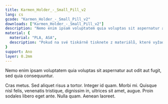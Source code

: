 ```yaml
---
title: Karmen_Holder_-_Small_Pill_v2
lang: cs
gcode: "Karmen_Holder_-_Small_Pill_v2"
downloads: ["Karmen_Holder_-_Small_Pill_v2"]
description: "Nemo enim ipsam voluptatem quia voluptas sit aspernatur aut odit aut fugit, sed quia consequuntur"
material: {
  material: "PLA, ASA",
  description: "Pokud na své tiskárně tisknete z materiálů, které vyžadují větší vyhřátí podložky, doporučujeme použít ASA, aby nedošlo k deformaci držáku."
}
support: Ano
layer: 0.2mm
---
```


Nemo enim ipsam voluptatem quia voluptas sit aspernatur aut odit aut fugit, sed quia consequuntur.

Cras metus. Sed aliquet risus a tortor. Integer id quam. Morbi mi. Quisque nisl felis, venenatis tristique, dignissim in, ultrices sit amet, augue. Proin sodales libero eget ante. Nulla quam. Aenean laoreet.
